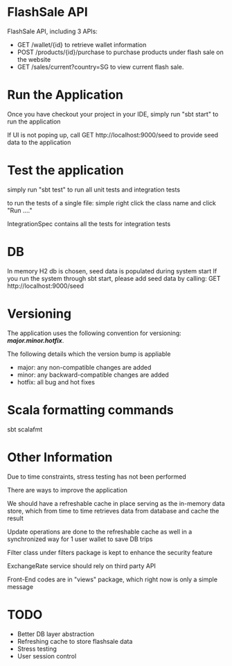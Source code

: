 # FlashSale API

FlashSale API, including 3 APIs:

- GET /wallet/{id} to retrieve wallet information
- POST /products/{id}/purchase to purchase products under flash sale on the website
- GET /sales/current?country=SG to view current flash sale.

# Run the Application
Once you have checkout your project in your IDE,
simply run "sbt start" to run the application

If UI is not poping up, call GET http://localhost:9000/seed to provide seed data to the application

# Test the application
simply run "sbt test" to run all unit tests and integration tests

to run the tests of a single file:
simple right click the class name and click "Run ...."

IntegrationSpec contains all the tests for integration tests

# DB
In memory H2 db is chosen, seed data is populated during system start
If you run the system through sbt start, please add seed data by calling:
GET http://localhost:9000/seed

# Versioning
The application uses the following convention for versioning: **_major.minor.hotfix_**.

The following details which the version bump is appliable
- major: any non-compatible changes are added
- minor: any backward-compatible changes are added
- hotfix: all bug and hot fixes

# Scala formatting commands
sbt scalafmt

# Other Information
Due to time constraints, stress testing has not been performed

There are ways to improve the application

We should have a refreshable cache in place serving as the in-memory data store,
which from time to time retrieves data from database and cache the result

Update operations are done to the refreshable cache as well in a synchronized way for 1 user wallet to save DB trips

Filter class under filters package is kept to enhance the security feature

ExchangeRate service should rely on third party API

Front-End codes are in "views" package, which right now is only a simple message

# TODO
- Better DB layer abstraction
- Refreshing cache to store flashsale data
- Stress testing
- User session control
